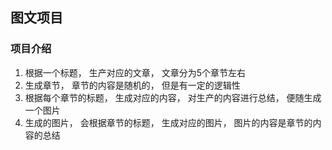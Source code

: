 ## 图文项目

### 项目介绍

1. 根据一个标题， 生产对应的文章， 文章分为5个章节左右
2. 生成章节， 章节的内容是随机的， 但是有一定的逻辑性
3. 根据每个章节的标题， 生成对应的内容， 对生产的内容进行总结， 便随生成一个图片
4. 生成的图片， 会根据章节的标题， 生成对应的图片， 图片的内容是章节的内容的总结


